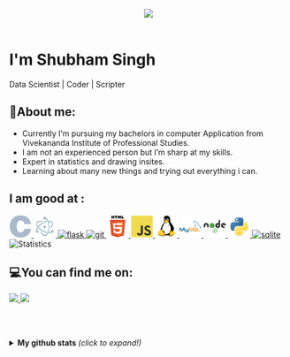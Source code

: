 <p align="center">
  <img src="https://media.giphy.com/media/MeJgB3yMMwIaHmKD4z/giphy.gif" width="30%">
  <br><br>
  </p>

<!--
**Sb2001nov/Sb2001nov** is a ✨ _special_ ✨ repository because its `README.md` (this file) appears on your GitHub profile.
-->

# I'm Shubham Singh

Data Scientist | Coder | Scripter

## 🧐About me: 

* Currently I’m pursuing my bachelors in computer Application from Vivekananda Institute of Professional Studies.
* I am not an experienced person but I’m sharp at my skills.
* Expert in statistics and drawing insites.
* Learning about many new things and trying out everything i can.


## I am good at :


<p align="left"> <a href="https://www.cprogramming.com/" target="_blank"> <img src="https://raw.githubusercontent.com/devicons/devicon/master/icons/c/c-original.svg" alt="c" width="40" height="40"/> </a> <a href="https://www.electronjs.org" target="_blank"> <img src="https://raw.githubusercontent.com/devicons/devicon/master/icons/electron/electron-original.svg" alt="electron" width="40" height="40"/> </a> <a href="https://flask.palletsprojects.com/" target="_blank"> <img src="https://www.vectorlogo.zone/logos/pocoo_flask/pocoo_flask-icon.svg" alt="flask" width="40" height="40"/> </a> <a href="https://git-scm.com/" target="_blank"> <img src="https://www.vectorlogo.zone/logos/git-scm/git-scm-icon.svg" alt="git" width="40" height="40"/> </a> <a href="https://www.w3.org/html/" target="_blank"> <img src="https://raw.githubusercontent.com/devicons/devicon/master/icons/html5/html5-original-wordmark.svg" alt="html5" width="40" height="40"/> </a> <a href="https://developer.mozilla.org/en-US/docs/Web/JavaScript" target="_blank"> <img src="https://raw.githubusercontent.com/devicons/devicon/master/icons/javascript/javascript-original.svg" alt="javascript" width="40" height="40"/> </a> <a href="https://www.linux.org/" target="_blank"> <img src="https://raw.githubusercontent.com/devicons/devicon/master/icons/linux/linux-original.svg" alt="linux" width="40" height="40"/> </a> <a href="https://www.mysql.com/" target="_blank"> <img src="https://raw.githubusercontent.com/devicons/devicon/master/icons/mysql/mysql-original-wordmark.svg" alt="mysql" width="40" height="40"/> </a> <a href="https://nodejs.org" target="_blank"> <img src="https://raw.githubusercontent.com/devicons/devicon/master/icons/nodejs/nodejs-original-wordmark.svg" alt="nodejs" width="40" height="40"/> </a> <a href="https://www.python.org" target="_blank"> <img src="https://raw.githubusercontent.com/devicons/devicon/master/icons/python/python-original.svg" alt="python" width="40" height="40"/> </a> <a href="https://www.sqlite.org/" target="_blank"> <img src="https://www.vectorlogo.zone/logos/sqlite/sqlite-icon.svg" alt="sqlite" width="40" height="40"/> </a> 
<img src="https://img.icons8.com/bubbles/50/000000/statistics.png" title="Statistics"/>
</p>


## 💻You can find me on:

<a href="https://www.linkedin.com/in/shubham-singh-596046202/">
  <code><img width="40px" src="https://img.icons8.com/color/48/000000/linkedin.png" /></code>
</a>
<a href = "mailto: sb2001nov@gmail.com">
  <code><img width="40px" src="https://img.icons8.com/plasticine/2x/gmail.png" /></code>
</a>

<br><br>

<details>
  <summary> <b> My github stats </b> <i>(click to expand!)</i> </summary>
  
  <br>

<p><img align="left" src="https://github-readme-stats.vercel.app/api/top-langs?username=sb2001nov&show_icons=true&locale=en&layout=compact" alt="sb2001nov" /></p>

<p>&nbsp;<img align="center" src="https://github-readme-stats.vercel.app/api?username=sb2001nov&show_icons=true&locale=en" alt="sb2001nov" /></p>

<p><img align="center" src="https://github-readme-streak-stats.herokuapp.com/?user=sb2001nov&" alt="sb2001nov" /></p>

